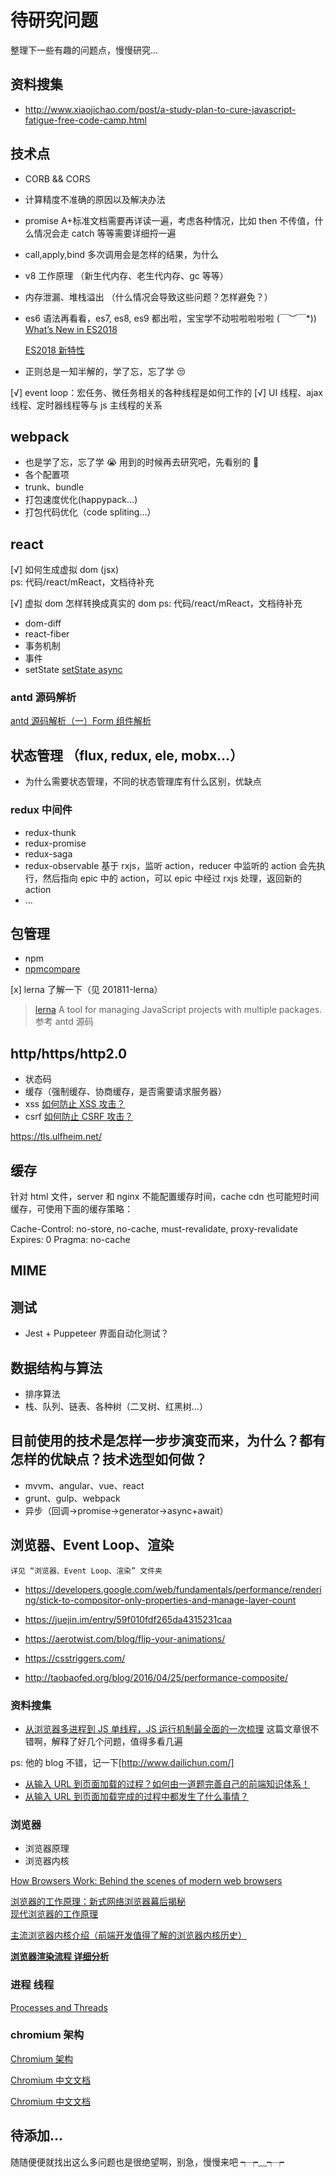 # 待研究问题

整理下一些有趣的问题点，慢慢研究...

## 资料搜集

- http://www.xiaojichao.com/post/a-study-plan-to-cure-javascript-fatigue-free-code-camp.html

## 技术点

- CORB && CORS
- 计算精度不准确的原因以及解决办法
- promise A+标准文档需要再详读一遍，考虑各种情况，比如 then 不传值，什么情况会走 catch 等等需要详细捋一遍
- call,apply,bind 多次调用会是怎样的结果，为什么
- v8 工作原理 （新生代内存、老生代内存、gc 等等）
- 内存泄漏、堆栈溢出 （什么情况会导致这些问题？怎样避免？）
- es6 语法再看看，es7, es8, es9 都出啦，宝宝学不动啦啦啦啦啦 \(￣︶￣\*\)) [What’s New in ES2018](https://www.sitepoint.com/es2018-whats-new/)

  [ES2018 新特性](https://www.imooc.com/article/37899)

- 正则总是一知半解的，学了忘，忘了学 😒

[√] event loop：宏任务、微任务相关的各种线程是如何工作的
[√] UI 线程、ajax 线程、定时器线程等与 js 主线程的关系

## webpack

- 也是学了忘，忘了学 😭 用到的时候再去研究吧，先看别的 🤭
- 各个配置项
- trunk、bundle
- 打包速度优化(happypack...)
- 打包代码优化（code spliting...）

## react

[√] 如何生成虚拟 dom (jsx)  
ps: 代码/react/mReact，文档待补充

[√] 虚拟 dom 怎样转换成真实的 dom
ps: 代码/react/mReact，文档待补充

- dom-diff
- react-fiber
- 事务机制
- 事件
- setState [setState async](https://github.com/facebook/react/issues/11527)

### antd 源码解析

[antd 源码解析（一）Form 组件解析](https://segmentfault.com/a/1190000014447696)

## 状态管理 （flux, redux, ele, mobx...）

- 为什么需要状态管理，不同的状态管理库有什么区别，优缺点

### redux 中间件

- redux-thunk
- redux-promise
- redux-saga
- redux-observable 基于 rxjs，监听 action，reducer 中监听的 action 会先执行，然后指向 epic 中的 action，可以 epic 中经过 rxjs 处理，返回新的 action
- ...

## 包管理

- npm
- [npmcompare](https://npmcompare.com/)

[x] lerna 了解一下（见 201811-lerna）

> [lerna](https://github.com/lerna/lerna)
> A tool for managing JavaScript projects with multiple packages.
> 参考 antd 源码

## http/https/http2.0

- 状态码
- 缓存（强制缓存、协商缓存，是否需要请求服务器）
- xss [如何防止 XSS 攻击？](https://segmentfault.com/a/1190000016551188)
- csrf [如何防止 CSRF 攻击？](https://segmentfault.com/a/1190000016659945)

https://tls.ulfheim.net/

## 缓存

针对 html 文件，server 和 nginx 不能配置缓存时间，cache cdn 也可能短时间缓存，可使用下面的缓存策略：

Cache-Control: no-store, no-cache, must-revalidate, proxy-revalidate
Expires: 0
Pragma: no-cache

## MIME

## 测试

- Jest + Puppeteer 界面自动化测试？

## 数据结构与算法

- 排序算法
- 栈、队列、链表、各种树（二叉树、红黑树...）

## 目前使用的技术是怎样一步步演变而来，为什么？都有怎样的优缺点？技术选型如何做？

- mvvm、angular、vue、react
- grunt、gulp、webpack
- 异步（回调->promise->generator->async+await）

## 浏览器、Event Loop、渲染

    详见 “浏览器、Event Loop、渲染” 文件夹

- https://developers.google.com/web/fundamentals/performance/rendering/stick-to-compositor-only-properties-and-manage-layer-count
- https://juejin.im/entry/59f010fdf265da4315231caa
- https://aerotwist.com/blog/flip-your-animations/
- https://csstriggers.com/

- http://taobaofed.org/blog/2016/04/25/performance-composite/

### 资料搜集

- [从浏览器多进程到 JS 单线程，JS 运行机制最全面的一次梳理](https://segmentfault.com/a/1190000012925872)
  这篇文章很不错啊，解释了好几个问题，值得多看几遍

ps: 他的 blog 不错，记一下[http://www.dailichun.com/]

- [从输入 URL 到页面加载的过程？如何由一道题完善自己的前端知识体系！](http://www.dailichun.com/2018/03/12/whenyouenteraurl.html)
- [从输入 URL 到页面加载完成的过程中都发生了什么事情？](http://fex.baidu.com/blog/2014/05/what-happen/)

### 浏览器

- 浏览器原理
- 浏览器内核

[How Browsers Work: Behind the scenes of modern web browsers](https://www.html5rocks.com/en/tutorials/internals/howbrowserswork/)

[浏览器的工作原理：新式网络浏览器幕后揭秘](https://www.html5rocks.com/zh/tutorials/internals/howbrowserswork/)  
[现代浏览器的工作原理](https://juejin.im/entry/5b2f6dc9f265da596a367cb2)

[主流浏览器内核介绍（前端开发值得了解的浏览器内核历史）](http://chuquan.me/2018/01/21/browser-architecture-overview/)

**[浏览器渲染流程 详细分析](https://juejin.im/entry/59f010fdf265da4315231caa)**

### 进程 线程

[Processes and Threads](http://www.qnx.com/developers/docs/6.4.1/neutrino/getting_started/s1_procs.html)

### chromium 架构

[Chromium 架构](https://www.chromium.org/developers/design-documents)

[Chromium 中文文档](https://github.com/ahangchen/Chromium_doc_zh)

[Chromium 中文文档](https://ahangchen.gitbooks.io/chromium_doc_zh/content/zh/)

## 待添加...

随随便便就找出这么多问题也是很绝望啊，别急，慢慢来吧 ┭┮﹏┭┮
